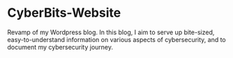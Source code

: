 # CyberBits-Website
Revamp of my Wordpress blog. In this blog, I aim to serve up bite-sized, easy-to-understand information on various aspects of cybersecurity, and to document my cybersecurity journey.
